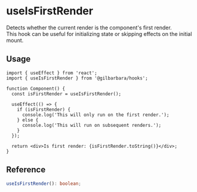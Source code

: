 # useIsFirstRender

Detects whether the current render is the component's first render.  
This hook can be useful for initializing state or skipping effects on the initial mount.

## Usage

```tsx
import { useEffect } from 'react';
import { useIsFirstRender } from '@gilbarbara/hooks';

function Component() {
  const isFirstRender = useIsFirstRender();
  
  useEffect(() => {
    if (isFirstRender) {
      console.log('This will only run on the first render.');
    } else {
      console.log('This will run on subsequent renders.');
    }
  });

  return <div>Is first render: {isFirstRender.toString()}</div>;
}
```

## Reference

```typescript
useIsFirstRender(): boolean;
```
